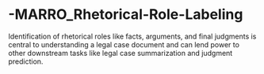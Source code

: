 # -MARRO_Rhetorical-Role-Labeling
Identification of rhetorical roles like facts, arguments, and final judgments is central to understanding a legal case document and can lend power to other downstream tasks like legal case summarization and judgment prediction.

